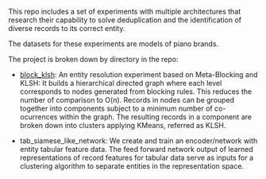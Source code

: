 This repo includes a set of experiments with multiple architectures that research their capability to solve deduplication and the identification of diverse records to its correct entity.

The datasets for these experiments are models of piano brands.

The project is broken down by directory in the repo:
- [block_klsh](https://github.com/sergiosolorzano/entity_resolution/tree/main/block_klsh): An entity resolution experiment based on Meta-Blocking and KLSH:
It builds a hierarchical directed graph where each level corresponds to nodes generated from blocking rules. This reduces the number of comparison to O(n).
Records in nodes can be grouped together into components subject to a minimum number of co-ocurrences within the graph.
The resulting records in a component are broken down into clusters applying KMeans, referred as KLSH.

- tab_siamese_like_network:
We create and train an encoder/network with entity tabular feature data.
The feed forward network output of learned representations of record features for tabular data serve as inputs for a clustering algorithm to separate entities in the representation space.
